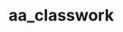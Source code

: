 # aa_classwork
 
 
 
 
 
                     
                     
 
 
 
 
 
                    
 
 
 
 
 

 
                     
 
 
 
 
 
                    
 
 
 
 
 
                    
 
 
 
 
 

 
 
